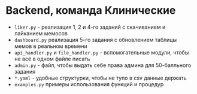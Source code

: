 # Backend, команда Клинические

- `liker.py` - реализация 1, 2 и 4-го заданий с скачиванием и  лайканием мемосов
- `dashboard.py` реализация 5-го задания с обновлением таблицы мемов в реальном времени
- `api_handler.py` и `file_handler.py` - вспомогательные модули, чтобы не всё в одном файле писать
- `admin.py` - файл, чтобы выдать себе права админа для 50-балльного задания
- `*.yaml` - удобные структурки, чтобы не тупо в csv данные держать
- `examples.py` примеры использования функций и процедур
